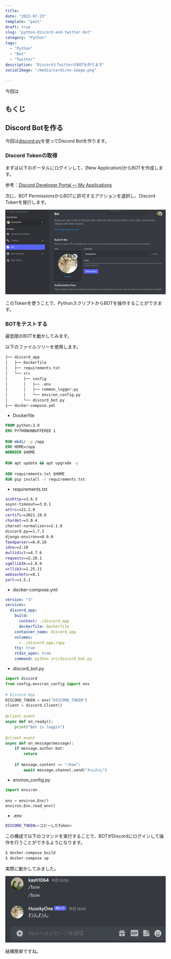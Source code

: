 ```yaml
---
title: 
date: "2022-07-23"
template: "post"
draft: true
slug: "python-discord-and-twitter-bot"
category: "Python"
tags:
  - "Python"
  - "Bot"
  - "Twitter"
description: "DiscordとTwitterのBOTを作ります"
socialImage: "/media/cards/no-image.png"

---
```



今回は

<!-- omit in toc -->

## もくじ



## Discord Botを作る

今回は[discord.py](https://discordpy.readthedocs.io/en/stable/)を使ってDiscord Botを作ります。

### Discord Tokenの取得

まずは以下のポータルにログインして、[New Application]からBOTを作成します。

参考：[Discord Developer Portal — My Applications](https://discord.com/developers/applications)

次に、BOT PermissionsからBOTに許可するアクションを選択し、Discord Tokenを発行します。

![image-20220723095029219](../../static/media/2022-07-23-python-discord-and-twitter-bot/image-20220723095029219.png)

このTokenを使うことで、PythonスクリプトからBOTを操作することができます。

### BOTをテストする

最低限のBOTを動かしてみます。

以下のファイルツリーを使用します。

``` bash
├── discord_app
│   ├── Dockerfile
│   ├── requirements.txt
│   └── src
│       ├── config
│       │   ├── .env
│       │   ├── common_logger.py
│       │   └── environ_config.py
│       └── discord_bot.py
├── docker-compose.yml
```

- Dockerfile

``` Dockerfile
FROM python:3.9
ENV PYTHONUNBUFFERED 1

RUN mkdir -p /app
ENV HOME=/app
WORKDIR $HOME

RUN apt update && apt upgrade -y

ADD requirements.txt $HOME
RUN pip install -r requirements.txt
```

- requirements.txt

``` bash
aiohttp==3.6.3
async-timeout==3.0.1
attrs==21.2.0
certifi==2021.10.8
chardet==3.0.4
charset-normalizer==2.1.0
discord.py==1.7.3
django-environ==0.9.0
feedparser==6.0.10
idna==2.10
multidict==4.7.6
requests==2.28.1
sgmllib3k==1.0.0
urllib3==1.25.11
websockets==8.1
yarl==1.5.1
```

- docker-compose.yml

``` yaml
version: "3"
services:
  discord_app:
    build:
      context: ./discord_app
      dockerfile: Dockerfile
    container_name: discord_app
    volumes:
      - ./discord_app:/app
    tty: true
    stdin_open: true
    command: python src/discord_bot.py
```

- discord_bot.py

``` python
import discord
from config.environ_config import env

# Discord App
DISCORD_TOKEN = env("DISCORD_TOKEN")
client = discord.Client()

@client.event
async def on_ready():
    print("Bot is loggin")

@client.event
async def on_message(message):
    if message.author.bot:
        return

    if message.content == "/bow":
        await message.channel.send("わんわん")
```

- environ_config.py

``` python
import environ

env = environ.Env()
environ.Env.read_env()
```

- .env

``` bash
DISCORD_TOKEN=<コピーしたToken>
```

この構成で以下のコマンドを実行することで、BOTがDiscordにログインして操作を行うことができるようになります。

``` bash
$ docker-compose build
$ docker-compose up
```

実際に動かしてみました。

![image-20220723100746181](../../static/media/2022-07-23-python-discord-and-twitter-bot/image-20220723100746181.png)

結構簡単ですね。